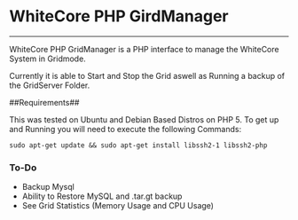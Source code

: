 # WhiteCore PHP GirdManager #
***
WhiteCore PHP GridManager is a PHP interface to manage the WhiteCore System in Gridmode.

Currently it is able to Start and Stop the Grid aswell as Running a backup of the GridServer Folder.

##Requirements##

This was tested on Ubuntu and Debian Based Distros on PHP 5.
To get up and Running you will need to execute the following Commands:

```
sudo apt-get update && sudo apt-get install libssh2-1 libssh2-php
```

### To-Do ###
* Backup Mysql
* Ability to Restore MySQL and .tar.gt backup
* See Grid Statistics (Memory Usage and CPU Usage)